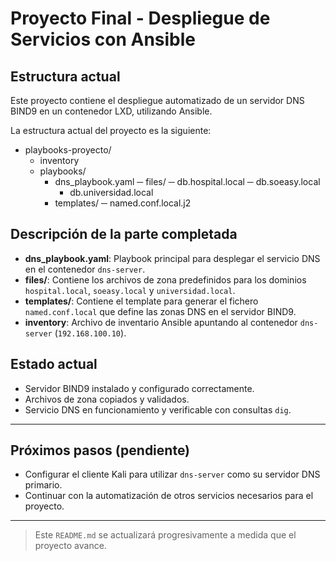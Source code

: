 # Proyecto Final - Despliegue de Servicios con Ansible

## Estructura actual

Este proyecto contiene el despliegue automatizado de un servidor DNS BIND9 en un contenedor LXD, utilizando Ansible.

La estructura actual del proyecto es la siguiente:

- playbooks-proyecto/
    - inventory
    - playbooks/
      - dns_playbook.yaml
      ─ files/
        ─ db.hospital.local
        ─ db.soeasy.local
        - db.universidad.local
      - templates/
        ─ named.conf.local.j2


## Descripción de la parte completada

- **dns_playbook.yaml**: Playbook principal para desplegar el servicio DNS en el contenedor `dns-server`.
- **files/**: Contiene los archivos de zona predefinidos para los dominios `hospital.local`, `soeasy.local` y `universidad.local`.
- **templates/**: Contiene el template para generar el fichero `named.conf.local` que define las zonas DNS en el servidor BIND9.
- **inventory**: Archivo de inventario Ansible apuntando al contenedor `dns-server` (`192.168.100.10`).

## Estado actual

- Servidor BIND9 instalado y configurado correctamente.
- Archivos de zona copiados y validados.
- Servicio DNS en funcionamiento y verificable con consultas `dig`.

---

## Próximos pasos (pendiente)

- Configurar el cliente Kali para utilizar `dns-server` como su servidor DNS primario.
- Continuar con la automatización de otros servicios necesarios para el proyecto.

---

> Este `README.md` se actualizará progresivamente a medida que el proyecto avance.
